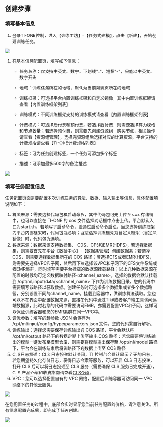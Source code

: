 ## 创建步骤

### 填写基本信息

1. 登录TI-ONE控制，进入【训练工坊】-【任务式建模】，点击【新建】，开始创建训练任务。

![](https://qcloudimg.tencent-cloud.cn/raw/cbd3774843d3b9000a7f922c5d603101.png)

1. 在基本信息配置页，填写如下信息：

   - 任务名称：仅支持中英文、数字、下划线"_"、短横"-"，只能以中英文、数字开头

   - 地域：训练任务所在的地域，默认为当前列表页所在的地域

   - 训练框架：可选择平台内置训练框架和自定义镜像，其中内置训练框架请查看【内置训练框架列表】

   - 训练模式：不同训练框架支持的训练模式请查看【内置训练框架列表】

   - 计费模式：可选择后付费和预付费，若选择后付费，则需要选择算力规格和节点数量；若选择预付费，则需要先创建资源组，购买节点，相关操作请查看【资源组管理】，选择完资源组后选择对应的计算资源。平台支持的计费规格请查看【TI-ONE计费规格列表】

   - 标签：可为任务创建标签，一个任务可添加多个标签

   - 描述：可添加最多500字的备注描述

![](https://qcloudimg.tencent-cloud.cn/raw/327cc342cd0c27c75b2fceca4ad85f0c.png)

### 填写任务配置信息

任务配置页面需要配置本次训练任务的算法、数据、输入输出等信息，具体配置项说明如下：

1. 算法来源：需要选择代码包和启动命令，其中代码包可先上传至 cos 存储桶中，也可以直接在 TI-ONE 的 cos 文件选择对话框中点击上传。平台默认入口为start.sh，若填写了启动命令，则通过启动命令启动。当您选择训练框架为平台内置框架时，代码包为必填；当您选择训练框架为自定义框架（自定义镜像）时，代码包为选填。
2. 数据来源：数据来源支持数据集、 COS、CFS和EMR(HDFS)，若选择数据集，则需要首先在平台【数据中心】-【数据集管理】创建数据集；若选择 COS，则需要选择数据集所在的 COS 路径；若选择CFS或者EMR(HDFS)，则需要先选择VPC和子网，然后再下拉选择该VPC和子网下的CFS文件系统或者EMR集群，同时填写需要平台挂载的数据源挂载路径；以上几种数据来源在配置的时候均可定义数据映射路径<channel_name>，选择的数据会默认挂载到 /opt/ml/input/data/<channel_name> 下作为训练数据目录，您的代码中需要填写该路径以获取数据。创建任务时可选择多个数据集或者多个数据路径，分别设置不同的channel_name，挂载到容器中，供训练算法读取。您也可以不在界面中配置数据来源，直接在代码中通过Tikit或者客户端工具访问远端数据源，此时若您的代码中需要访问EMR，亦需要配置VPC和子网，这样可以保证训练容器和您的EMR集群在同一VPC中。
3. 调优参数：填写的超参数 JSON 会保存为 /opt/ml/input/config/hyperparameters.json 文件，您的代码需自行解析。
4. 训练输出：选择您需要保存训练输出的 COS 路径，平台会默认将 /opt/ml/output 路径下的数据定期上传至输出 COS 路径；若您需要将训练输出的模型一键发布至模型仓库，则需要将模型输出保存至 /opt/ml/model 路径下，平台会在训练结束后将该路径下的数据上传至 COS 路径
5. CLS日志投递：CLS 日志投递默认关闭，TI 控制台会默认展示 7 天的日志，若您期望持久化存储日志，获得日志检索等服务，可以开启 CLS 日志投递，打开 CLS 后可以将日志投递至 CLS 服务（需要确保 CLS 服务已完成开通），CLS 产品介绍和收费指南请查看[CLS介绍](https://cloud.tencent.com/document/product/614/45802)。
6. VPC：您可以选择配置自有的 VPC 网络，配置后训练容器可访问同一 VPC 网络下的其他云服务。

![](https://qcloudimg.tencent-cloud.cn/raw/f894c4cfe09257452825202f5980707a.png)

在您配置任务的过程中，底部会实时显示您当前任务配置的价格，请注意关注。所有信息配置完成后，即完成了任务创建。

![](https://qcloudimg.tencent-cloud.cn/raw/3d99387cec0cc1554638571b38e4a79b.png) 

